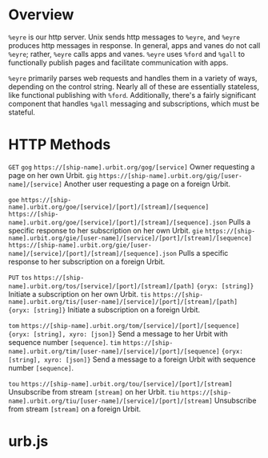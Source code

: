 Overview
===

`%eyre` is our http server.  Unix sends http messages to `%eyre`, and `%eyre`
produces http messages in response.  In general, apps and vanes do not call
`%eyre`; rather, `%eyre` calls apps and vanes.  `%eyre` uses `%ford` and `%gall`
to functionally publish pages and facilitate communication with apps.

`%eyre` primarily parses web requests and handles them in a variety of ways,
depending on the control string.  Nearly all of these are essentially stateless,
like functional publishing with `%ford`.  Additionally, there's a fairly
significant component that handles `%gall` messaging and subscriptions, which
must be stateful.


HTTP Methods
===

`GET`
`gog` 
`https://[ship-name].urbit.org/gog/[service]`
Owner requesting a page on her own Urbit.
`gig`
`https://[ship-name].urbit.org/gig/[user-name]/[service]`
Another user requesting a page on a foreign Urbit.

`goe`
`https://[ship-name].urbit.org/goe/[service]/[port]/[stream]/[sequence]`
`https://[ship-name].urbit.org/goe/[service]/[port]/[stream]/[sequence].json`
Pulls a specific response to her subscription on her own Urbit.
`gie`
`https://[ship-name].urbit.org/gie/[user-name]/[service]/[port]/[stream]/[sequence]`
`https://[ship-name].urbit.org/gie/[user-name]/[service]/[port]/[stream]/[sequence].json`
Pulls a specific response to her subscription on a foreign Urbit.

`PUT`
`tos`
`https://[ship-name].urbit.org/tos/[service]/[port]/[stream]/[path]`
`{oryx: [string]}`
Initiate a subscription on her own Urbit.
`tis`
`https://[ship-name].urbit.org/tis/[user-name]/[service]/[port]/[stream]/[path]`
`{oryx: [string]}`
Initiate a subscription on a foreign Urbit.

`tom`
`https://[ship-name].urbit.org/tom/[service]/[port]/[sequence]`
`{oryx: [string], xyro: [json]}`
Send a message to her Urbit with sequence number `[sequence]`.
`tim`
`https://[ship-name].urbit.org/tim/[user-name]/[service]/[port]/[sequence]`
`{oryx: [string], xyro: [json]}`
Send a message to a foreign Urbit with sequence number `[sequence]`.

`tou`
`https://[ship-name].urbit.org/tou/[service]/[port]/[stream]`
Unsubscribe from stream `[stream]` on her Urbit.
`tiu`
`https://[ship-name].urbit.org/tiu/[user-name]/[service]/[port]/[stream]`
Unsubscribe from stream `[stream]` on a foreign Urbit.


urb.js
===